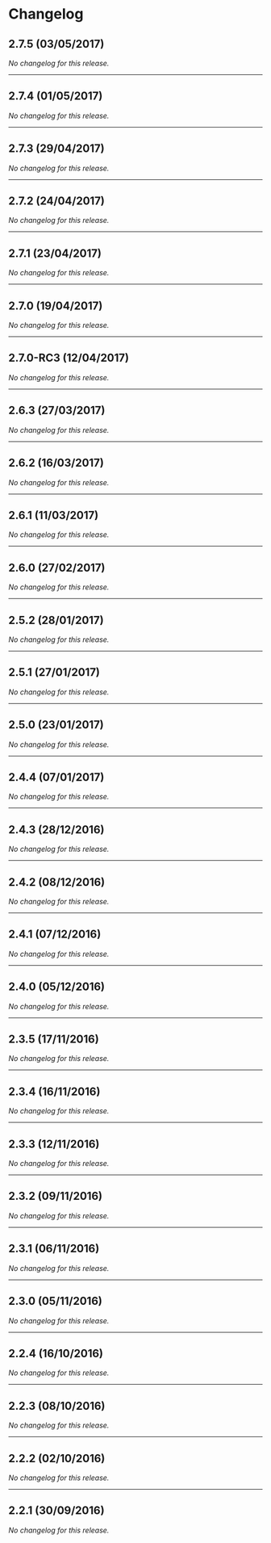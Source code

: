 # Changelog

## 2.7.5 (03/05/2017)
*No changelog for this release.*

---

## 2.7.4 (01/05/2017)
*No changelog for this release.*

---

## 2.7.3 (29/04/2017)
*No changelog for this release.*

---

## 2.7.2 (24/04/2017)
*No changelog for this release.*

---

## 2.7.1 (23/04/2017)
*No changelog for this release.*

---

## 2.7.0 (19/04/2017)
*No changelog for this release.*

---

## 2.7.0-RC3 (12/04/2017)
*No changelog for this release.*

---

## 2.6.3 (27/03/2017)
*No changelog for this release.*

---

## 2.6.2 (16/03/2017)
*No changelog for this release.*

---

## 2.6.1 (11/03/2017)
*No changelog for this release.*

---

## 2.6.0 (27/02/2017)
*No changelog for this release.*

---

## 2.5.2 (28/01/2017)
*No changelog for this release.*

---

## 2.5.1 (27/01/2017)
*No changelog for this release.*

---

## 2.5.0 (23/01/2017)
*No changelog for this release.*

---

## 2.4.4 (07/01/2017)
*No changelog for this release.*

---

## 2.4.3 (28/12/2016)
*No changelog for this release.*

---

## 2.4.2 (08/12/2016)
*No changelog for this release.*

---

## 2.4.1 (07/12/2016)
*No changelog for this release.*

---

## 2.4.0 (05/12/2016)
*No changelog for this release.*

---

## 2.3.5 (17/11/2016)
*No changelog for this release.*

---

## 2.3.4 (16/11/2016)
*No changelog for this release.*

---

## 2.3.3 (12/11/2016)
*No changelog for this release.*

---

## 2.3.2 (09/11/2016)
*No changelog for this release.*

---

## 2.3.1 (06/11/2016)
*No changelog for this release.*

---

## 2.3.0 (05/11/2016)
*No changelog for this release.*

---

## 2.2.4 (16/10/2016)
*No changelog for this release.*

---

## 2.2.3 (08/10/2016)
*No changelog for this release.*

---

## 2.2.2 (02/10/2016)
*No changelog for this release.*

---

## 2.2.1 (30/09/2016)
*No changelog for this release.*
